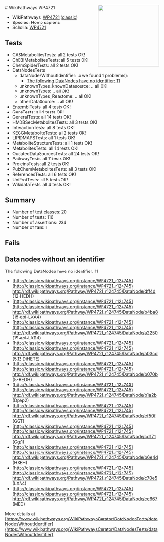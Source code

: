 <img style="float: right; width: 200px" src="https://upload.wikimedia.org/wikipedia/commons/thumb/8/83/Wplogo_with_text_500.png/640px-Wplogo_with_text_500.png" />
# WikiPathways WP4721

* WikiPathways: [WP4721](https://wikipathways.org/pathways/WP4721) ([classic](https://classic.wikipathways.org/instance/WP4721))
* Species: Homo sapiens
* Scholia: [WP4721](https://scholia.toolforge.org/wikipathways/WP4721)
## Tests
* CASMetabolitesTests: all 2 tests OK!
* ChEBIMetabolitesTests: all 5 tests OK!
* ChemSpiderTests: all 2 tests OK!
* DataNodesTests
    * dataNodesWithoutIdentifier: .x we found 1 problem(s):
        * [The following DataNodes have no identifier: 11](#8792c491)
    * unknownTypes_knownDatasource: .. all OK!
    * unknownTypes: .. all OK!
    * unknownTypes_Reactome: .. all OK!
    * otherDataSource: .. all OK!
* EnsemblTests: all 4 tests OK!
* GeneTests: all 4 tests OK!
* GeneralTests: all 14 tests OK!
* HMDBSecMetabolitesTests: all 3 tests OK!
* InteractionTests: all 8 tests OK!
* KEGGMetaboliteTests: all 2 tests OK!
* LIPIDMAPSTests: all 1 tests OK!
* MetaboliteStructureTests: all 1 tests OK!
* MetabolitesTests: all 14 tests OK!
* OudatedDataSourcesTests: all 24 tests OK!
* PathwayTests: all 7 tests OK!
* ProteinsTests: all 2 tests OK!
* PubChemMetabolitesTests: all 3 tests OK!
* ReferencesTests: all 6 tests OK!
* UniProtTests: all 5 tests OK!
* WikidataTests: all 4 tests OK!


## Summary

* Number of test classes: 20
* Number of tests: 116
* Number of assertions: 234
* Number of fails: 1

## Fails

<a name="8792c491" />

## Data nodes without an identifier

The following DataNodes have no identifier: 11

* [http://classic.wikipathways.org/instance/WP4721_r124745](http://classic.wikipathways.org/instance/WP4721_r124745) http://rdf.wikipathways.org/Pathway/WP4721_r124745/DataNode/dff4d (12-HEDH)
* [http://classic.wikipathways.org/instance/WP4721_r124745](http://classic.wikipathways.org/instance/WP4721_r124745) http://rdf.wikipathways.org/Pathway/WP4721_r124745/DataNode/b4ba8 (15-epi-LXA4)
* [http://classic.wikipathways.org/instance/WP4721_r124745](http://classic.wikipathways.org/instance/WP4721_r124745) http://rdf.wikipathways.org/Pathway/WP4721_r124745/DataNode/a2250 (15-epi-LXB4)
* [http://classic.wikipathways.org/instance/WP4721_r124745](http://classic.wikipathways.org/instance/WP4721_r124745) http://rdf.wikipathways.org/Pathway/WP4721_r124745/DataNode/a03cd (5,12 DiHETE)
* [http://classic.wikipathways.org/instance/WP4721_r124745](http://classic.wikipathways.org/instance/WP4721_r124745) http://rdf.wikipathways.org/Pathway/WP4721_r124745/DataNode/b070b (5-HEDH)
* [http://classic.wikipathways.org/instance/WP4721_r124745](http://classic.wikipathways.org/instance/WP4721_r124745) http://rdf.wikipathways.org/Pathway/WP4721_r124745/DataNode/b1a2b (Dpep2)
* [http://classic.wikipathways.org/instance/WP4721_r124745](http://classic.wikipathways.org/instance/WP4721_r124745) http://rdf.wikipathways.org/Pathway/WP4721_r124745/DataNode/ef50f (GGT)
* [http://classic.wikipathways.org/instance/WP4721_r124745](http://classic.wikipathways.org/instance/WP4721_r124745) http://rdf.wikipathways.org/Pathway/WP4721_r124745/DataNode/cd171 (Ggt1)
* [http://classic.wikipathways.org/instance/WP4721_r124745](http://classic.wikipathways.org/instance/WP4721_r124745) http://rdf.wikipathways.org/Pathway/WP4721_r124745/DataNode/b6e4d (HXEH)
* [http://classic.wikipathways.org/instance/WP4721_r124745](http://classic.wikipathways.org/instance/WP4721_r124745) http://rdf.wikipathways.org/Pathway/WP4721_r124745/DataNode/c70e5 (LXA4)
* [http://classic.wikipathways.org/instance/WP4721_r124745](http://classic.wikipathways.org/instance/WP4721_r124745) http://rdf.wikipathways.org/Pathway/WP4721_r124745/DataNode/ce667 (MBD)


More details at [https://www.wikipathways.org/WikiPathwaysCurator/DataNodesTests/dataNodesWithoutIdentifier](https://www.wikipathways.org/WikiPathwaysCurator/DataNodesTests/dataNodesWithoutIdentifier)

